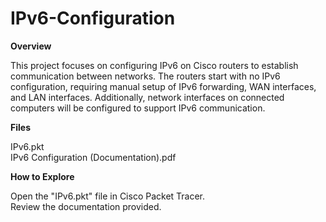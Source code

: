# IPv6-Configuration

**Overview**

This project focuses on configuring IPv6 on Cisco routers to establish communication between networks. The routers start with no IPv6 configuration, requiring manual setup of IPv6 forwarding, WAN interfaces, and LAN interfaces. Additionally, network interfaces on connected computers will be configured to support IPv6 communication.

**Files**

IPv6.pkt  
IPv6 Configuration (Documentation).pdf

**How to Explore**

Open the "IPv6.pkt" file in Cisco Packet Tracer.  
Review the documentation provided.
